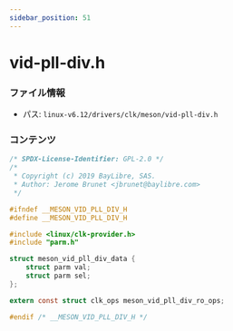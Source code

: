 ```yaml
---
sidebar_position: 51
---
```

# vid-pll-div.h

### ファイル情報

- パス: `linux-v6.12/drivers/clk/meson/vid-pll-div.h`

### コンテンツ

```h
/* SPDX-License-Identifier: GPL-2.0 */
/*
 * Copyright (c) 2019 BayLibre, SAS.
 * Author: Jerome Brunet <jbrunet@baylibre.com>
 */

#ifndef __MESON_VID_PLL_DIV_H
#define __MESON_VID_PLL_DIV_H

#include <linux/clk-provider.h>
#include "parm.h"

struct meson_vid_pll_div_data {
	struct parm val;
	struct parm sel;
};

extern const struct clk_ops meson_vid_pll_div_ro_ops;

#endif /* __MESON_VID_PLL_DIV_H */

```
